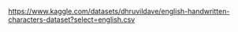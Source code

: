 https://www.kaggle.com/datasets/dhruvildave/english-handwritten-characters-dataset?select=english.csv
